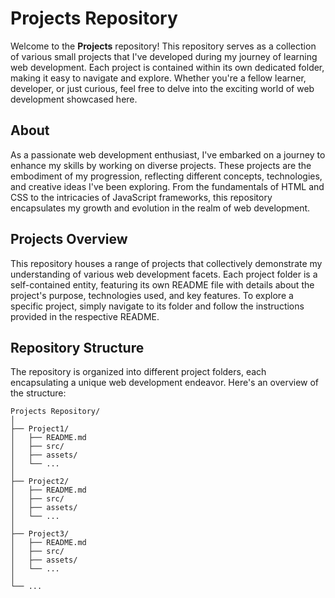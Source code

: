 # Projects Repository

Welcome to the **Projects** repository! This repository serves as a collection of various small projects that I've developed during my journey of learning web development. Each project is contained within its own dedicated folder, making it easy to navigate and explore. Whether you're a fellow learner, developer, or just curious, feel free to delve into the exciting world of web development showcased here.

## About

As a passionate web development enthusiast, I've embarked on a journey to enhance my skills by working on diverse projects. These projects are the embodiment of my progression, reflecting different concepts, technologies, and creative ideas I've been exploring. From the fundamentals of HTML and CSS to the intricacies of JavaScript frameworks, this repository encapsulates my growth and evolution in the realm of web development.

## Projects Overview

This repository houses a range of projects that collectively demonstrate my understanding of various web development facets. Each project folder is a self-contained entity, featuring its own README file with details about the project's purpose, technologies used, and key features. To explore a specific project, simply navigate to its folder and follow the instructions provided in the respective README.

## Repository Structure

The repository is organized into different project folders, each encapsulating a unique web development endeavor. Here's an overview of the structure:

```
Projects Repository/
│
├── Project1/
│   ├── README.md
│   ├── src/
│   ├── assets/
│   └── ...
│
├── Project2/
│   ├── README.md
│   ├── src/
│   ├── assets/
│   └── ...
│
├── Project3/
│   ├── README.md
│   ├── src/
│   ├── assets/
│   └── ...
│
└── ...
```

